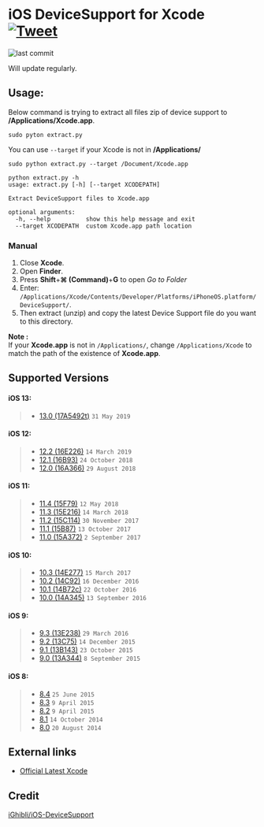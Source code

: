 # iOS DeviceSupport for Xcode [![Tweet](https://img.shields.io/twitter/url/http/shields.io.svg?style=social)](https://twitter.com/intent/tweet?text=Check%20out%20Xcode-iOS-DeviceSupport%20on%20GitHub&url=https://github.com/isatria/Xcode-iOS-DeviceSupport)

![last commit](https://img.shields.io/github/last-commit/isatria/Xcode-iOS-DeviceSupport.svg)


Will update regularly.

## Usage: ##
Below command is trying to extract all files zip of device support to **/Applications/Xcode.app**.

```pyton
sudo pyton extract.py
```

You can use `--target` if your Xcode is not in **/Applications/**

```pyton
sudo python extract.py --target /Document/Xcode.app
```

```
python extract.py -h
usage: extract.py [-h] [--target XCODEPATH]

Extract DeviceSupport files to Xcode.app

optional arguments:
  -h, --help          show this help message and exit
  --target XCODEPATH  custom Xcode.app path location
```
### Manual ###
1. Close **Xcode**.
2. Open **Finder**.
3. Press **Shift**+**⌘ (Command)**+**G** to open *Go to Folder*
4. Enter: `/Applications/Xcode/Contents/Developer/Platforms/iPhoneOS.platform/DeviceSupport/`.
5. Then extract (unzip) and copy the latest Device Support file do you want to this directory.

**Note :**  
If your **Xcode.app** is not in `/Applications/`, change `/Applications/Xcode` to match the path of the existence of **Xcode.app**.

## Supported Versions ##
#### iOS 13: ####
> * [13.0 (17A5492t)](https://github.com/isatria/Xcode-iOS-DeviceSupport/raw/master/src/13.0.zip) `31 May 2019`

#### iOS 12: ####
> * [12.2 (16E226)](https://github.com/isatria/Xcode-iOS-DeviceSupport/raw/master/src/12.2%20(16E226).zip) `14 March 2019`
> * [12.1 (16B93)](https://github.com/isatria/Xcode-iOS-DeviceSupport/raw/master/src/12.1.zip) `24 October 2018`
> * [12.0 (16A366)](https://github.com/isatria/Xcode-iOS-DeviceSupport/raw/master/src/12.0.zip) `29 August 2018`

#### iOS 11: ####
> * [11.4 (15F79)](https://github.com/isatria/Xcode-iOS-DeviceSupport/raw/master/src/11.4.zip) `12 May 2018`
> * [11.3 (15E216)](https://github.com/isatria/Xcode-iOS-DeviceSupport/raw/master/src/11.3.zip) `14 March 2018`
> * [11.2 (15C114)](https://github.com/isatria/Xcode-iOS-DeviceSupport/raw/master/src/11.2.zip) `30 November 2017`
> * [11.1 (15B87)](https://github.com/isatria/Xcode-iOS-DeviceSupport/raw/master/src/11.1.zip) `13 October 2017`
> * [11.0 (15A372)](https://github.com/isatria/Xcode-iOS-DeviceSupport/raw/master/src/11.0.zip) `2 September 2017`

#### iOS 10: ####
> * [10.3 (14E277)](https://github.com/isatria/Xcode-iOS-DeviceSupport/raw/master/src/10.3.zip) `15 March 2017`
> * [10.2 (14C92)](https://github.com/isatria/Xcode-iOS-DeviceSupport/raw/master/src/10.2.zip) `16 December 2016`
> * [10.1 (14B72c)](https://github.com/isatria/Xcode-iOS-DeviceSupport/raw/master/src/10.1.zip) `22 October 2016`
> * [10.0 (14A345)](https://github.com/isatria/Xcode-iOS-DeviceSupport/raw/master/src/10.0.zip) `13 September 2016`

#### iOS 9: ####
> * [9.3 (13E238)](https://github.com/isatria/Xcode-iOS-DeviceSupport/raw/master/src/9.3.zip) `29 March 2016`
> * [9.2 (13C75)](https://github.com/isatria/Xcode-iOS-DeviceSupport/raw/master/src/9.2.zip) `14 December 2015`
> * [9.1 (13B143)](https://github.com/isatria/Xcode-iOS-DeviceSupport/raw/master/src/9.1.zip) `23 October 2015`
> * [9.0 (13A344)](https://github.com/isatria/Xcode-iOS-DeviceSupport/raw/master/src/9.0.zip) `8 September 2015`

#### iOS 8: ####
> * [8.4](https://github.com/isatria/Xcode-iOS-DeviceSupport/raw/master/src/8.4.zip) `25 June 2015`
> * [8.3](https://github.com/isatria/Xcode-iOS-DeviceSupport/raw/master/src/8.3.zip) `9 April 2015`
> * [8.2](https://github.com/isatria/Xcode-iOS-DeviceSupport/raw/master/src/8.2.zip) `9 April 2015`
> * [8.1](https://github.com/isatria/Xcode-iOS-DeviceSupport/raw/master/src/8.1.zip) `14 October 2014`
> * [8.0](https://github.com/isatria/Xcode-iOS-DeviceSupport/raw/master/src/8.0.zip) `20 August 2014`

## External links ##
* [Official Latest Xcode](https://developer.apple.com/services-account/download?path=/WWDC_2019/Xcode_11_Beta/Xcode_11_Beta.xip)

## Credit ##
[iGhibli/iOS-DeviceSupport](https://github.com/iGhibli/iOS-DeviceSupport)
